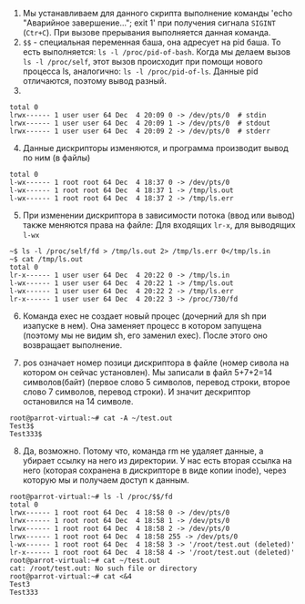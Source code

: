 1) Мы устанавливаем для данного скрипта выполнение команды 'echo "Аварийное завершение..."; exit 1' при получения сигнала `SIGINT` (`Ctr+C`). При вызове прерывания выполняется данная команда.
2) `$$` - специальная переменная баша, она адресует на pid баша. То есть выполняется: `ls -l /proc/pid-of-bash`. Когда мы делаем вызов ` ls -l /proc/self`, этот вызов происходит при помощи нового процесса ls, аналогично: `ls -l /proc/pid-of-ls`. Данные pid отличаются, поэтому вывод разный.
3) 
```
total 0
lrwx------ 1 user user 64 Dec  4 20:09 0 -> /dev/pts/0  # stdin
lrwx------ 1 user user 64 Dec  4 20:09 1 -> /dev/pts/0  # stdout
lrwx------ 1 user user 64 Dec  4 20:09 2 -> /dev/pts/0	# stderr

```
4) Данные дискрипторы изменяются, и программа производит вывод по ним (в файлы)
```
total 0
l-wx------ 1 root root 64 Dec  4 18:37 0 -> /dev/pts/0
l-wx------ 1 root root 64 Dec  4 18:37 1 -> /tmp/ls.out
l-wx------ 1 root root 64 Dec  4 18:37 2 -> /tmp/ls.err
```

5) При изменении дискриптора в зависимости потока (ввод или вывод) также меняются права на файле:
Для входящих `lr-x`, для выводящих `l-wx`
```
~$ ls -l /proc/self/fd > /tmp/ls.out 2> /tmp/ls.err 0</tmp/ls.in
~$ cat /tmp/ls.out
total 0
lr-x------ 1 user user 64 Dec  4 20:22 0 -> /tmp/ls.in
l-wx------ 1 user user 64 Dec  4 20:22 1 -> /tmp/ls.out
l-wx------ 1 user user 64 Dec  4 20:22 2 -> /tmp/ls.err
lr-x------ 1 user user 64 Dec  4 20:22 3 -> /proc/730/fd

```
6) Команда exec не создает новый процес (дочерний для sh при изапуске в нем). Она заменяет процесс в котором запущена (поэтому мы не видим sh, его заменил exec). После этого оно возвращает выполнение.


7) pos означает номер позици дискриптора в файле (номер сивола на котором он сейчас установлен). Мы записали в файл 5+7+2=14 символов(байт) (первое слово 5 символов, перевод строки, второе слово 7 символов, перевод строки). И значит дескриптор остановился на 14 символе.
```
root@parrot-virtual:~# cat -A ~/test.out
Test3$
Test333$
```	


8) Да, возможно. Потому что, команда rm не удаляет данные, а убирает ссылку на него из директории. У нас есть вторая ссылка на него (которая сохранена в дискрипторе в виде копии inode), через которую мы и получаем доступ к данным.

```
root@parrot-virtual:~# ls -l /proc/$$/fd
total 0
lrwx------ 1 root root 64 Dec  4 18:58 0 -> /dev/pts/0
lrwx------ 1 root root 64 Dec  4 18:58 1 -> /dev/pts/0
lrwx------ 1 root root 64 Dec  4 18:58 2 -> /dev/pts/0
lrwx------ 1 root root 64 Dec  4 18:58 255 -> /dev/pts/0
l-wx------ 1 root root 64 Dec  4 18:58 3 -> '/root/test.out (deleted)'
lr-x------ 1 root root 64 Dec  4 18:58 4 -> '/root/test.out (deleted)'
root@parrot-virtual:~# cat ~/test.out 
cat: /root/test.out: No such file or directory
root@parrot-virtual:~# cat <&4
Test3
Test333
```
